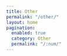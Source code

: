 ```yaml
---
title: Other
permalink: "/other/"
layout: home
pagination:
  enabled: true
  category: Other
  permalink: "/:num/"
---
```



